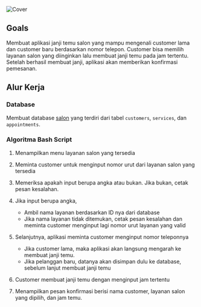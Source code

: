 ![Cover]()

## Goals

Membuat aplikasi janji temu salon yang mampu mengenali customer lama dan customer baru berdasarkan nomor telepon. Customer bisa memilih layanan salon yang diinginkan lalu membuat janji temu pada jam tertentu. Setelah berhasil membuat janji, aplikasi akan memberikan konfirmasi pemesanan.

## Alur Kerja

### Database

Membuat database [salon](https://github.com/dipintoo/salon_database/blob/main/simple_salon.sql) yang terdiri dari tabel `customers`, `services`, dan `appointments`.

### Algoritma Bash Script

1. Menampilkan menu layanan salon yang tersedia
2. Meminta customer untuk menginput nomor urut dari layanan salon yang tersedia
3. Memeriksa apakah input berupa angka atau bukan. Jika bukan, cetak pesan kesalahan.
4. Jika input berupa angka,

   - Ambil nama layanan berdasarkan ID nya dari database
   - Jika nama layanan tidak ditemukan, cetak pesan kesalahan dan meminta customer menginput lagi nomor urut layanan yang valid
5. Selanjutnya, aplikasi meminta customer menginput nomor teleponnya
   - Jika customer lama, maka aplikasi akan langsung mengarah ke membuat janji temu.
   - Jika pelanggan baru, datanya akan disimpan dulu ke database, sebelum lanjut membuat janji temu
6. Customer membuat janji temu dengan menginput jam tertentu
7. Menampilkan pesan konfirmasi berisi nama customer, layanan salon yang dipilih, dan jam temu.


